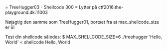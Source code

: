 = TreeHugger03 - Shellcode 300 =
Lytter på ctf2016.the-playground.dk:11003

Nøjagtig den samme som TreeHugger01, bortset fra at max_shellcode_size er 6!

Test din shellcode således:
$ MAX_SHELLCODE_SIZE=6 ./treehugger 'Hello, World' < shellcode
Hello, World
